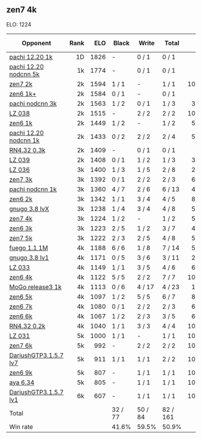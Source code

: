 ## zen7 4k ##

ELO: 1224

Opponent | Rank | ELO | Black | Write | Total | Win rate
---------|-----:|----:|-------|-------|-------|-------:
[pachi 12.20 1k](pachi%2012.20%201k.md) | 1D | 1826 | - | 0 / 1 | 0 / 1 | 0.0%
[pachi 12.20 nodcnn 5k](pachi%2012.20%20nodcnn%205k.md) | 1k | 1774 | - | 0 / 1 | 0 / 1 | 0.0%
[zen7 2k](zen7%202k.md) | 2k | 1594 | 1 / 1 | - | 1 / 1 | 100.0%
[zen6 1k+](zen6%201k+.md) | 2k | 1584 | 0 / 1 | - | 0 / 1 | 0.0%
[pachi nodcnn 3k](pachi%20nodcnn%203k.md) | 2k | 1563 | 1 / 2 | 0 / 1 | 1 / 3 | 33.3%
[LZ 038](LZ%20038.md) | 2k | 1515 | - | 2 / 2 | 2 / 2 | 100.0%
[zen6 1k](zen6%201k.md) | 2k | 1449 | 1 / 2 | - | 1 / 2 | 50.0%
[pachi 12.20 nodcnn 1k](pachi%2012.20%20nodcnn%201k.md) | 2k | 1433 | 0 / 2 | 2 / 2 | 2 / 4 | 50.0%
[RN4.32 0.3k](RN4.32%200.3k.md) | 2k | 1409 | - | 0 / 1 | 0 / 1 | 0.0%
[LZ 039](LZ%20039.md) | 2k | 1408 | 0 / 1 | 1 / 2 | 1 / 3 | 33.3%
[LZ 036](LZ%20036.md) | 3k | 1400 | 1 / 3 | 1 / 5 | 2 / 8 | 25.0%
[zen7 3k](zen7%203k.md) | 3k | 1392 | 0 / 1 | 2 / 2 | 2 / 3 | 66.7%
[pachi nodcnn 1k](pachi%20nodcnn%201k.md) | 3k | 1360 | 4 / 7 | 2 / 6 | 6 / 13 | 46.2%
[zen6 2k](zen6%202k.md) | 3k | 1342 | 1 / 1 | 3 / 4 | 4 / 5 | 80.0%
[gnugo 3.8 lvX](gnugo%203.8%20lvX.md) | 3k | 1238 | 1 / 4 | 3 / 4 | 4 / 8 | 50.0%
[zen7 4k](zen7%204k.md) | 3k | 1224 | 1 / 2 | - | 1 / 2 | 50.0%
[zen6 3k](zen6%203k.md) | 3k | 1223 | 2 / 5 | 1 / 2 | 3 / 7 | 42.9%
[zen7 5k](zen7%205k.md) | 3k | 1222 | 2 / 3 | 2 / 5 | 4 / 8 | 50.0%
[fuego 1.1 1M](fuego%201.1%201M.md) | 4k | 1188 | 6 / 6 | 1 / 8 | 7 / 14 | 50.0%
[gnugo 3.8 lv1](gnugo%203.8%20lv1.md) | 4k | 1171 | 0 / 5 | 3 / 6 | 3 / 11 | 27.3%
[LZ 033](LZ%20033.md) | 4k | 1149 | 1 / 1 | 3 / 5 | 4 / 6 | 66.7%
[zen6 4k](zen6%204k.md) | 4k | 1122 | 5 / 5 | 2 / 2 | 7 / 7 | 100.0%
[MoGo release3 1k](MoGo%20release3%201k.md) | 4k | 1113 | 0 / 6 | 4 / 17 | 4 / 23 | 17.4%
[zen6 5k](zen6%205k.md) | 4k | 1097 | 1 / 2 | 5 / 5 | 6 / 7 | 85.7%
[zen6 7k](zen6%207k.md) | 4k | 1080 | 0 / 1 | 2 / 2 | 2 / 3 | 66.7%
[zen6 6k](zen6%206k.md) | 4k | 1067 | 1 / 2 | 2 / 3 | 3 / 5 | 60.0%
[RN4.32 0.2k](RN4.32%200.2k.md) | 4k | 1040 | 1 / 1 | 3 / 3 | 4 / 4 | 100.0%
[LZ 031](LZ%20031.md) | 5k | 1000 | 1 / 1 | - | 1 / 1 | 100.0%
[zen7 6k](zen7%206k.md) | 5k | 992 | - | 2 / 2 | 2 / 2 | 100.0%
[DariushGTP3.1.5.7 lv7](DariushGTP3.1.5.7%20lv7.md) | 5k | 911 | 1 / 1 | 1 / 1 | 2 / 2 | 100.0%
[zen6 9k](zen6%209k.md) | 5k | 807 | - | 1 / 1 | 1 / 1 | 100.0%
[aya 6.34](aya%206.34.md) | 5k | 805 | - | 1 / 1 | 1 / 1 | 100.0%
[DariushGTP3.1.5.7 lv1](DariushGTP3.1.5.7%20lv1.md) | 6k | 607 | - | 1 / 1 | 1 / 1 | 100.0%
Total | | | 32 / 77 | 50 / 84 | 82 / 161 | 
Win rate| | | 41.6% | 59.5% | 50.9% | 
